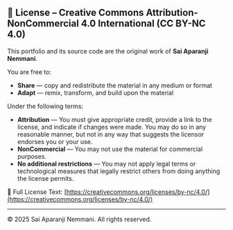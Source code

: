 ## 📄 License – Creative Commons Attribution-NonCommercial 4.0 International (CC BY-NC 4.0)

This portfolio and its source code are the original work of **Sai Aparanji Nemmani**.

You are free to:

- **Share** — copy and redistribute the material in any medium or format
- **Adapt** — remix, transform, and build upon the material

Under the following terms:

- **Attribution** — You must give appropriate credit, provide a link to the license, and indicate if changes were made. You may do so in any reasonable manner, but not in any way that suggests the licensor endorses you or your use.
- **NonCommercial** — You may not use the material for commercial purposes.
- **No additional restrictions** — You may not apply legal terms or technological measures that legally restrict others from doing anything the license permits.

🔗 Full License Text: [https://creativecommons.org/licenses/by-nc/4.0/](https://creativecommons.org/licenses/by-nc/4.0/)

---

© 2025 Sai Aparanji Nemmani. All rights reserved.
